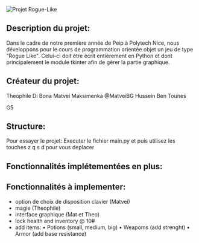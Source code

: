 ![Projet Rogue-Like](https://github.com/MatveiBG/rogue_project/blob/main/baniere_readme_rogue.png)

## Description du projet:
Dans le cadre de notre première année de Peip à Polytech Nice, nous développons pour le cours de programmation orientée objet un jeu de type "Rogue Like". Celui-ci doit être écrit entièrement en Python et dont principalement le module tkinter afin de gérer la partie graphique.

## Créateur du projet:

Theophile Di Bona
Matvei Maksimenka @MatveiBG
Hussein Ben Tounes

G5

## Structure:

Pour essayer le projet:
Executer le fichier main.py et puis utilisez les touches z q s d pour vous deplacer

## Fonctionnalités implétementées en plus:

## Fonctionnalités à implementer:

- option de choix de disposition clavier (Matvei)
- magie (Theophile)
- interface graphique (Mat et Theo)
- lock health and inventory @ 10#
- add items:
    • Potions (small, medium, big)
    • Weapoms (add strenght)
    • Armor (add base resistance)